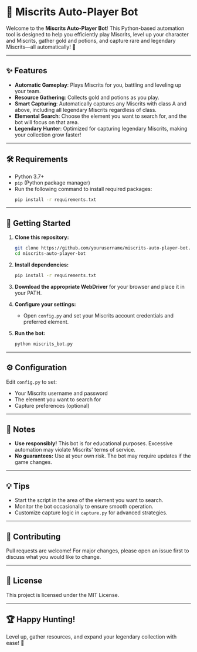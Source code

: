 # 🤖 Miscrits Auto-Player Bot

Welcome to the **Miscrits Auto-Player Bot**! This Python-based automation tool is designed to help you efficiently play Miscrits, level up your character and Miscrits, gather gold and potions, and capture rare and legendary Miscrits—all automatically! 🚀

---

## ✨ Features

- **Automatic Gameplay**: Plays Miscrits for you, battling and leveling up your team.
- **Resource Gathering**: Collects gold and potions as you play.
- **Smart Capturing**: Automatically captures any Miscrits with class A and above, including all legendary Miscrits regardless of class.
- **Elemental Search**: Choose the element you want to search for, and the bot will focus on that area.
- **Legendary Hunter**: Optimized for capturing legendary Miscrits, making your collection grow faster!

---

## 🛠️ Requirements

- Python 3.7+
- `pip` (Python package manager)
- Run the following command to install required packages:
    ```bash
    pip install -r requirements.txt
    ```

---

## 🚀 Getting Started

1. **Clone this repository:**
    ```bash
    git clone https://github.com/yourusername/miscrits-auto-player-bot.git
    cd miscrits-auto-player-bot
    ```

2. **Install dependencies:**
    ```bash
    pip install -r requirements.txt
    ```

3. **Download the appropriate WebDriver** for your browser and place it in your PATH.

4. **Configure your settings:**
    - Open `config.py` and set your Miscrits account credentials and preferred element.

5. **Run the bot:**
    ```bash
    python miscrits_bot.py
    ```

---

## ⚙️ Configuration

Edit `config.py` to set:
- Your Miscrits username and password
- The element you want to search for
- Capture preferences (optional)

---

## 📝 Notes

- **Use responsibly!** This bot is for educational purposes. Excessive automation may violate Miscrits' terms of service.
- **No guarantees:** Use at your own risk. The bot may require updates if the game changes.

---

## 💡 Tips

- Start the script in the area of the element you want to search.
- Monitor the bot occasionally to ensure smooth operation.
- Customize capture logic in `capture.py` for advanced strategies.

---

## 🤝 Contributing

Pull requests are welcome! For major changes, please open an issue first to discuss what you would like to change.

---

## 📄 License

This project is licensed under the MIT License.

---

## 🏆 Happy Hunting!

Level up, gather resources, and expand your legendary collection with ease! 🌟